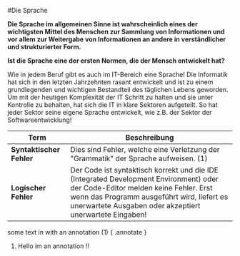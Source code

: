 #Die Sprache

**Die Sprache im allgemeinen Sinne ist wahrscheinlich eines der wichtigsten Mittel des Menschen zur Sammlung von Informationen und vor allem zur Weitergabe von Informationen an andere in verständlicher und strukturierter Form.**  

**Ist die Sprache eine der ersten Normen, die der Mensch entwickelt hat?**

Wie in jedem Beruf gibt es auch im IT-Bereich eine Sprache!
Die Informatik hat sich in den letzten Jahrzehnten rasant entwickelt und ist zu einem grundlegenden und wichtigen Bestandteil des täglichen Lebens geworden. 
Um mit der heutigen Komplexität der IT Schritt zu halten und sie unter Kontrolle zu behalten, hat sich die IT in klare Sektoren aufgeteilt. So hat jeder Sektor seine eigene Sprache entwickelt, wie z.B. der Sektor der Softwareentwicklung!

| Term                | Beschreibung |
|---------------------|-------------|
| **Syntaktischer Fehler** | Dies sind Fehler, welche eine Verletzung der "Grammatik" der Sprache aufweisen. (1) <br> <script>{ .annotate }</script> |
| **Logischer Fehler** | Der Code ist syntaktisch korrekt und die IDE (Integrated Development Environment) oder der Code-Editor melden keine Fehler. Erst wenn das Programm ausgeführt wird, liefert es unerwartete Ausgaben oder akzeptiert unerwartete Eingaben! |



some text in with an annotation (1) 
{ .annotate }

1.  Hello im an annotation !!



